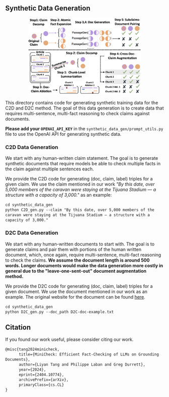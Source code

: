 ## Synthetic Data Generation

<p align="center">
    <img src="../images/C2D_and_D2C_pipeline.png" width="360">
</p>

This directory contains code for generating synthetic training data for the C2D and D2C method. The goal of this data generation is to create data that requires multi-sentence, multi-fact reasoning to check claims against documents.

**Please add your `OPENAI_API_KEY`** in the `synthetic_data_gen/prompt_utils.py` file to use the OpenAI API for generating synthetic data.

### C2D Data Generation

We start with any human-written claim statement. The goal is to generate synthetic documents that require models be able to check multiple facts in the claim against multiple sentences each.

We provide the C2D code for generating (doc, claim, label) triples for a given claim. We use the claim mentioned in our work *"By this date, over 5,000 members of the caravan were staying at the Tijuana Stadium — a structure with a capacity of 3,000."* as an example:
```
cd synthetic_data_gen
python C2D_gen.py --claim "By this date, over 5,000 members of the caravan were staying at the Tijuana Stadium — a structure with a capacity of 3,000."
```


### D2C Data Generation

We start with any human-written documents to start with. The goal is to generate claims and pair them with portions of the human written document, which, once again, require multi-sentence, multi-fact reasoning to check the claims. **We assume the document length is around 500 words. Longer documents would make the data generation more costly in general due to the "leave-one-sent-out" document augmentation method.**

We provide the D2C code for generating (doc, claim, label) triples for a given document. We use the document mentioned in our work as an example. The original website for the document can be found [here](https://www.indiewire.com/news/box-office/strikes-over-damage-theatrical-box-office-1234925398/).
```
cd synthetic_data_gen
python D2C_gen.py --doc_path D2C-doc-example.txt
```


## Citation

If you found our work useful, please consider citing our work.
```{bibtex}
@misc{tang2024minicheck,
      title={MiniCheck: Efficient Fact-Checking of LLMs on Grounding Documents}, 
      author={Liyan Tang and Philippe Laban and Greg Durrett},
      year={2024},
      eprint={2404.10774},
      archivePrefix={arXiv},
      primaryClass={cs.CL}
}
```
